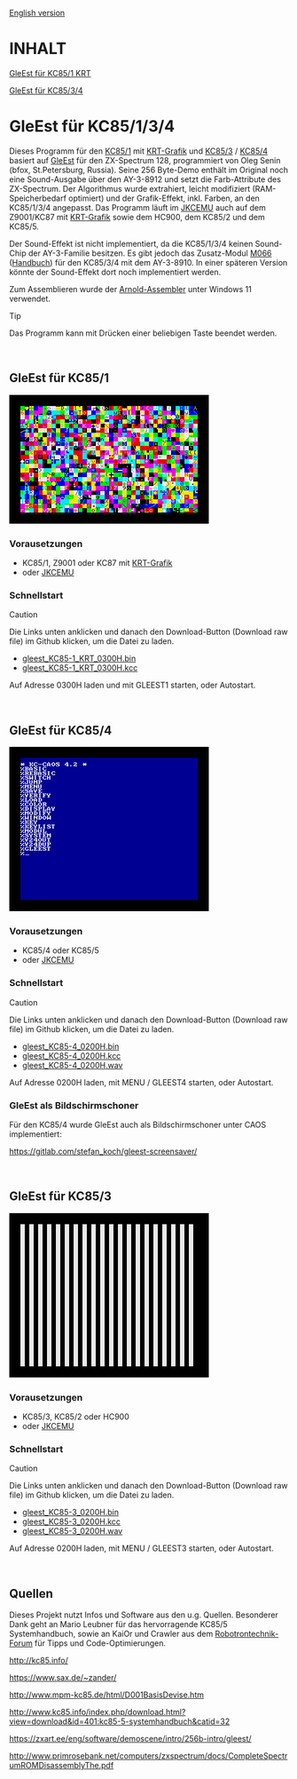 [English version](https://github-com.translate.goog/haykonus/KC85-Demos?_x_tr_sl=de&_x_tr_tl=en&_x_tr_hl=de&_x_tr_pto=wapp)
# INHALT


[GleEst für KC85/1 KRT](https://github.com/haykonus/KC85-Demos/blob/main/README.md#gleest-f%C3%BCr-kc851)

[GleEst für KC85/3/4](https://github.com/haykonus/KC85-Demos/blob/main/README.md#gleest-f%C3%BCr-kc8534)


# GleEst für KC85/1/3/4

Dieses Programm für den [KC85/1](https://www.robotrontechnik.de/index.htm?/html/computer/kc_dresden.htm) mit [KRT-Grafik](https://hc-ddr.hucki.net/wiki/doku.php/z9001/erweiterungen/krtgrafik) und [KC85/3](http://www.mpm-kc85.de/html/d001_kc85_3.htm) / [KC85/4](http://www.mpm-kc85.de/html/D001BasisDevise.htm) basiert auf [GleEst](https://zxart.ee/eng/software/demoscene/intro/256b-intro/gleest/) für den ZX-Spectrum 128, programmiert von Oleg Senin (bfox, St.Petersburg, Russia). Seine 256 Byte-Demo enthält im Original noch eine Sound-Ausgabe über den AY-3-8912 und setzt die Farb-Attribute des ZX-Spectrum. Der Algorithmus wurde extrahiert, leicht modifiziert (RAM-Speicherbedarf optimiert) und der Grafik-Effekt, inkl. Farben, an den KC85/1/3/4 angepasst. Das Programm läuft im [JKCEMU](http://www.jens-mueller.org/jkcemu/index.html) auch auf dem Z9001/KC87 mit [KRT-Grafik](https://hc-ddr.hucki.net/wiki/doku.php/z9001/erweiterungen/krtgrafik) sowie dem HC900, dem KC85/2 und dem KC85/5.

Der Sound-Effekt ist nicht implementiert, da die KC85/1/3/4 keinen Sound-Chip der AY-3-Familie besitzen. Es gibt jedoch das Zusatz-Modul [M066](http://kc85.info/index.php/steckmodule-mxxx/256-m066-ein-soundmodul-fuer-den-kc85.html) ([Handbuch](http://kc85.info/index.php/download.html?view=download&id=362:m066-handbuch&catid=32)) für den KC85/3/4 mit dem AY-3-8910. In einer späteren Version könnte der Sound-Effekt dort noch implementiert werden. 

Zum Assemblieren wurde der [Arnold-Assembler](http://john.ccac.rwth-aachen.de:8000/as/) unter Windows 11 verwendet.

> [!TIP]
> Das Programm kann mit Drücken einer beliebigen Taste beendet werden.

<br>

## GleEst für KC85/1

![Demo](/GleEst_KC85-1_KRT/Bilder/gleest_KC85-1_KRT.gif)

### Vorausetzungen

- KC85/1, Z9001 oder KC87 mit [KRT-Grafik](https://hc-ddr.hucki.net/wiki/doku.php/z9001/erweiterungen/krtgrafik)
- oder [JKCEMU](http://www.jens-mueller.org/jkcemu/index.html)

### Schnellstart

> [!CAUTION]
> Die Links unten anklicken und danach den Download-Button (Download raw file) im Github klicken, um die Datei zu laden.

- [gleest_KC85-1_KRT_0300H.bin](https://github.com/haykonus/KC85-Demos/blob/main/GleEst_KC85-1_KRT/gleest_KC85-1_KRT_0300H.bin)
- [gleest_KC85-1_KRT_0300H.kcc](https://github.com/haykonus/KC85-Demos/blob/main/GleEst_KC85-1_KRT/gleest_KC85-1_KRT_0300H.kcc)

Auf Adresse 0300H laden und mit GLEEST1 starten, oder Autostart.

<br>

## GleEst für KC85/4

![Demo](/GleEst_KC85-4/Bilder/gleest_KC85-4.gif)

### Vorausetzungen

- KC85/4 oder KC85/5
- oder [JKCEMU](http://www.jens-mueller.org/jkcemu/index.html)

### Schnellstart

> [!CAUTION]
> Die Links unten anklicken und danach den Download-Button (Download raw file) im Github klicken, um die Datei zu laden.

- [gleest_KC85-4_0200H.bin](https://github.com/haykonus/KC85-Demos/blob/main/GleEst_KC85-4/gleest_KC85-4_0200H.bin)
- [gleest_KC85-4_0200H.kcc](https://github.com/haykonus/KC85-Demos/blob/main/GleEst_KC85-4/gleest_KC85-4_0200H.kcc)
- [gleest_KC85-4_0200H.wav](https://github.com/haykonus/KC85-Demos/blob/main/GleEst_KC85-4/gleest_KC85-4_0200H.wav)

Auf Adresse 0200H laden, mit MENU / GLEEST4 starten, oder Autostart.

### GleEst als Bildschirmschoner

Für den KC85/4 wurde GleEst auch als Bildschirmschoner unter CAOS implementiert:

https://gitlab.com/stefan_koch/gleest-screensaver/

<br>

## GleEst für KC85/3

![Demo](/GleEst_KC85-3/Bilder/gleest_KC85-3.gif)

### Vorausetzungen

- KC85/3, KC85/2 oder HC900
- oder [JKCEMU](http://www.jens-mueller.org/jkcemu/index.html)

### Schnellstart

> [!CAUTION]
> Die Links unten anklicken und danach den Download-Button (Download raw file) im Github klicken, um die Datei zu laden.

- [gleest_KC85-3_0200H.bin](https://github.com/haykonus/KC85-Demos/blob/main/GleEst_KC85-3/gleest_KC85-3_0200H.bin)
- [gleest_KC85-3_0200H.kcc](https://github.com/haykonus/KC85-Demos/blob/main/GleEst_KC85-3/gleest_KC85-3_0200H.kcc)
- [gleest_KC85-3_0200H.wav](https://github.com/haykonus/KC85-Demos/blob/main/GleEst_KC85-3/gleest_KC85-3_0200H.wav)

Auf Adresse 0200H laden, mit MENU / GLEEST3 starten, oder Autostart.

<br>

## Quellen

Dieses Projekt nutzt Infos und Software aus den u.g. Quellen. Besonderer Dank geht an Mario Leubner für das hervorragende KC85/5 Systemhandbuch, sowie an KaiOr und Crawler aus dem [Robotrontechnik-Forum](https://www.robotrontechnik.de/html/forum/thwb/index.php) für Tipps und Code-Optimierungen. 

http://kc85.info/

https://www.sax.de/~zander/

http://www.mpm-kc85.de/html/D001BasisDevise.htm

http://www.kc85.info/index.php/download.html?view=download&id=401:kc85-5-systemhandbuch&catid=32

https://zxart.ee/eng/software/demoscene/intro/256b-intro/gleest/

http://www.primrosebank.net/computers/zxspectrum/docs/CompleteSpectrumROMDisassemblyThe.pdf

